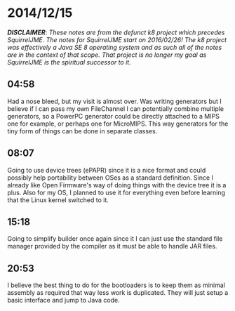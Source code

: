# 2014/12/15

***DISCLAIMER***: _These notes are from the defunct k8 project which_
_precedes SquirrelJME. The notes for SquirrelJME start on 2016/02/26!_
_The k8 project was effectively a Java SE 8 operating system and as such_
_all of the notes are in the context of that scope. That project is no_
_longer my goal as SquirrelJME is the spiritual successor to it._

## 04:58

Had a nose bleed, but my visit is almost over. Was writing generators but I
believe if I can pass my own FileChannel I can potentially combine multiple
generators, so a PowerPC generator could be directly attached to a MIPS one
for example, or perhaps one for MicroMIPS. This way generators for the tiny
form of things can be done in separate classes.

## 08:07

Going to use device trees (ePAPR) since it is a nice format and could possibly
help portability between OSes as a standard definition. Since I already like
Open Firmware's way of doing things with the device tree it is a plus. Also
for my OS, I planned to use it for everything even before learning that the
Linux kernel switched to it.

## 15:18

Going to simplify builder once again since it I can just use the standard file
manager provided by the compiler as it must be able to handle JAR files.

## 20:53

I believe the best thing to do for the bootloaders is to keep them as minimal
assembly as required that way less work is duplicated. They will just setup a
basic interface and jump to Java code.

